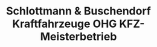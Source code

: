 ---
title: "Schlottmann & Buschendorf Kraftfahrzeuge OHG KFZ-Meisterbetrieb"
url: /espelkamp/schlottmann-und-buschendorf-kraftfahrzeuge-ohg-kfz-meisterbetrieb/
shop: Autohaus
---